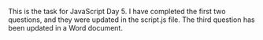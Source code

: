 This is the task for JavaScript Day 5. I have completed the first two questions, and they were updated in the script.js file. The third question has been updated in a Word document.